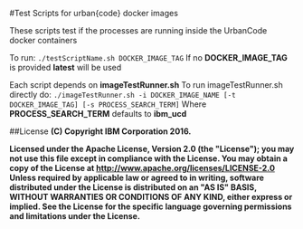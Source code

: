 #Test Scripts for urban{code} docker images

These scripts test if the processes are running inside the UrbanCode docker containers

To run:
 `./testScriptName.sh DOCKER_IMAGE_TAG`
If no **DOCKER_IMAGE_TAG** is provided **latest** will be used


Each script depends on **imageTestRunner.sh**
To run imageTestRunner.sh directly do:
 `./imageTestRunner.sh -i DOCKER_IMAGE_NAME [-t DOCKER_IMAGE_TAG] [-s PROCESS_SEARCH_TERM]`
Where **PROCESS_SEARCH_TERM** defaults to **ibm_ucd**


##License
**(C) Copyright IBM Corporation 2016.**

**Licensed under the Apache License, Version 2.0 (the "License"); you may not use this file except in compliance with the License. You may obtain a copy of the License at http://www.apache.org/licenses/LICENSE-2.0**
**Unless required by applicable law or agreed to in writing, software distributed under the License is distributed on an "AS IS" BASIS, WITHOUT WARRANTIES OR CONDITIONS OF ANY KIND, either express or implied. See the License for the specific language governing permissions and limitations under the License.**
